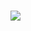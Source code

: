 # ![](http://res.cloudinary.com/tesseract/image/upload/c_scale,h_206/v1507448079/logo-tesseract-completo-preto.png)